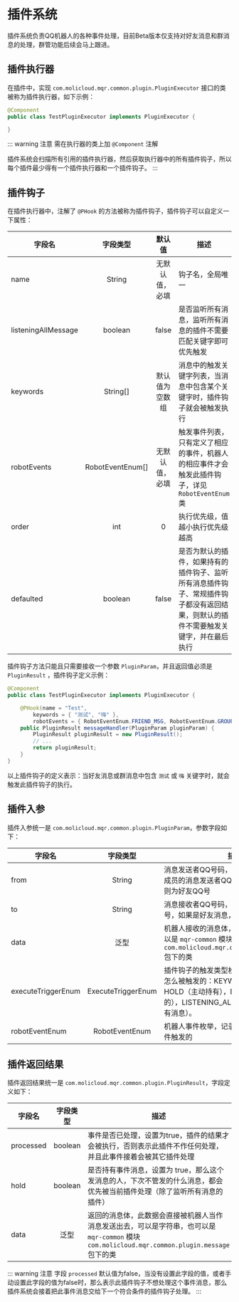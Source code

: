 # 插件系统
插件系统负责QQ机器人的各种事件处理，目前Beta版本仅支持对好友消息和群消息的处理，群管功能后续会马上跟进。

## 插件执行器
在插件中，实现 `com.molicloud.mqr.common.plugin.PluginExecutor` 接口的类被称为插件执行器，如下示例：

``` java
@Component
public class TestPluginExecutor implements PluginExecutor {

}
```

::: warning 注意
需在执行器的类上加 `@Component` 注解

插件系统会扫描所有引用的插件执行器，然后获取执行器中的所有插件钩子，所以每个插件最少得有一个插件执行器和一个插件钩子。
:::

## 插件钩子
在插件执行器中，注解了 `@PHook` 的方法被称为插件钩子，插件钩子可以自定义一下属性：

| 字段名         | 字段类型       | 默认值  | 描述  |
| ------------- |:-------------:|:------:| ----- | 
| name      | String | 无默认值，必填 | 钩子名，全局唯一     |
| listeningAllMessage      | boolean      | false   | 是否监听所有消息，监听所有消息的插件不需要匹配关键字即可优先触发   |
| keywords | String[]      | 默认值为空数组 | 消息中的触发关键字列表，当消息中包含某个关键字时，插件钩子就会被触发执行 |
| robotEvents | RobotEventEnum[] | 无默认值，必填 | 触发事件列表，只有定义了相应的事件，机器人的相应事件才会触发此插件钩子，详见 `RobotEventEnum` 类 |
| order | int      | 0 | 执行优先级，值越小执行优先级越高 |
| defaulted | boolean      | false | 是否为默认的插件，如果持有的插件钩子、监听所有消息插件钩子、常规插件钩子都没有返回结果，则默认的插件不需要触发关键字，并在最后执行 |

插件钩子方法只能且只需要接收一个参数 `PluginParam`，并且返回值必须是 `PluginResult` ，插件钩子定义示例：

``` java
@Component
public class TestPluginExecutor implements PluginExecutor {

    @PHook(name = "Test", 
        keywords = { "测试", "嗨" }, 
        robotEvents = { RobotEventEnum.FRIEND_MSG, RobotEventEnum.GROUP_MSG })
    public PluginResult messageHandler(PluginParam pluginParam) {
        PluginResult pluginResult = new PluginResult();
        // ...
        return pluginResult;
    }
}
```

以上插件钩子的定义表示：当好友消息或群消息中包含 `测试` 或 `嗨` 关键字时，就会触发此插件钩子的执行。

## 插件入参
插件入参统一是 `com.molicloud.mqr.common.plugin.PluginParam`，参数字段如下：

| 字段名         | 字段类型       | 描述  |
| ------------- |:-------------:| ----- | 
| from      | String | 消息发送者QQ号码，如果是群消息，则为群成员的消息发送者QQ号，如果是好友消息，则为好友QQ号     |
| to      | String | 消息接收者QQ号码，如果是群消息，则为群号，如果是好友消息，则为机器人QQ号 |
| data | 泛型 | 机器人接收的消息体，可以是字符串，也可以是 `mqr-common` 模块 `com.molicloud.mqr.common.plugin.message` 包下的类 |
| executeTriggerEnum | ExecuteTriggerEnum | 插件钩子的触发类型枚举，记录插件钩子是怎么被触发的：KEYWORD（关键字），HOLD（主动持有），DEFAULTED（默认的），LISTENING_ALL_MESSAGE（监听所有消息）。 |
| robotEventEnum | RobotEventEnum | 机器人事件枚举，记录插件钩子是被什么事件触发的 |

## 插件返回结果
插件返回结果统一是 `com.molicloud.mqr.common.plugin.PluginResult`，字段定义如下：

| 字段名         | 字段类型       | 描述  |
| ------------- |:-------------:| ----- | 
| processed      | boolean | 事件是否已处理，设置为true，插件的结果才会被执行，否则表示此插件不作任何处理，并且此事件接着会被其它插件处理 |
| hold      | boolean | 是否持有事件消息，设置为 true，那么这个发消息的人，下次不管发的什么消息，都会优先被当前插件处理（除了监听所有消息的插件） |
| data | 泛型 | 返回的消息体，此数据会直接被机器人当作消息发送出去，可以是字符串，也可以是 `mqr-common` 模块 `com.molicloud.mqr.common.plugin.message` 包下的类 |

::: warning 注意
字段 `processed` 默认值为false，当没有设置此字段的值，或者手动设置此字段的值为false时，那么表示此插件钩子不想处理这个事件消息，那么插件系统会接着把此事件消息交给下一个符合条件的插件钩子处理。 
:::